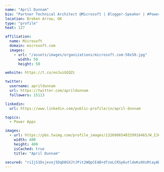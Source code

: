 ```yaml
---
name: "April Dunnam"
bio: "Partner Technical Architect @Microsoft | Blogger-Speaker | #PowerApps, #PowerAutomate, #Office365, #SharePoint | #WIT | #Karaoke Queen"
location: Broken Arrow, OK
type: "profile"
heat: 127

affiliation:
  name: Microsoft
  domain: microsoft.com
  images:
    - url: "/assets/images/organizations/microsoft.com-50x50.jpg"
      width: 50
      height: 50

website: https://t.co/enJuiGEQZc

twitter:
  username: aprildunnam
  url: https://twitter.com/aprildunnam
  followers: 15113

linkedin:
  url: https://www.linkedin.com/public-profile/in/april-dunnam

topics:
  - Power Apps

images:
  - url: https://pbs.twimg.com/profile_images/1326986540329918465/W_IJ6Ih2_400x400.jpg
    width: 400
    height: 400
    isCached: true
    title: "April Dunnam"

secured: "riIjS1Dsjevoj5DqD8GXJtJPit2WQpCE4B+dfzeLCRSp6utldeKu9XsRtayADhxpigrBLC8PTz2tSVVYLzw4Cq4vWBevSbFVHp6HWv/NzlAcejXjtfROjEGRIKQtO93WY40RuPG6ibp4tZbJP3JRsnKfhkfT9UlkBFwNy/HKFQ5TP3fi5Cja7Wq4ILvGE4A7iITcP9uxEOKmbLMPHPwBd7Vn0QLzrWIiffLtuxZnHFqCrBSOm3RfDG/WhmF93ZQHZ+U0axaXNSXImFj9UYadaSU1WD6Zj0rCTWAZ+efnOCKz9Mk4U6bj1ErzNGmd29mxlOGn4oiykkGaagkbtcRybTzPyvEEfUMOkgKCkL9NxIqxNWJKhP5mQfbxkHtjHUX4tgRDPrLmiKx7JGVPL5jJhTzjZ5pu7aEBYzQaB9PBiNs=;/kXE/OBDsohLXatp/AL/6A=="
---
```


